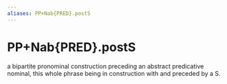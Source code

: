 ```yaml
---
aliases: PP+Nab{PRED}.postS
---
```

# PP+Nab{PRED}.postS

a bipartite pronominal construction preceding an abstract predicative nominal, this whole phrase being in construction with and preceded by a S.